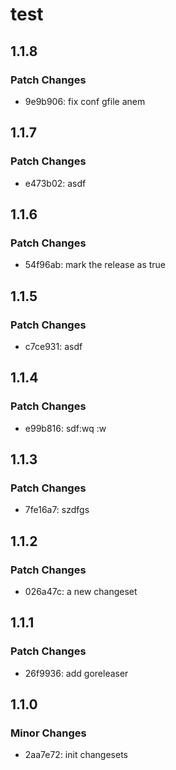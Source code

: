 # test

## 1.1.8

### Patch Changes

- 9e9b906: fix conf gfile anem

## 1.1.7

### Patch Changes

- e473b02: asdf

## 1.1.6

### Patch Changes

- 54f96ab: mark the release as true

## 1.1.5

### Patch Changes

- c7ce931: asdf

## 1.1.4

### Patch Changes

- e99b816: sdf:wq
  :w

## 1.1.3

### Patch Changes

- 7fe16a7: szdfgs

## 1.1.2

### Patch Changes

- 026a47c: a new changeset

## 1.1.1

### Patch Changes

- 26f9936: add goreleaser

## 1.1.0

### Minor Changes

- 2aa7e72: init changesets
